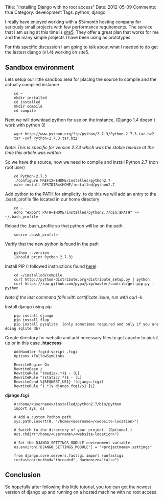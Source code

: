 Title: "Installing Django with no root access"
Date: 2012-05-09 
Comments: true
Category: development
Tags: python, django

I really have enjoyed working with a $5/month hosting company for seriously small projects
with few performance requirements.  The service that I am using at this time is 
[site5](http://www.site5.com/).  They offer a great plan that works for me and the many
simple projects I have been using as prototypes.  

For this specific discussion I am going to talk about what I needed to do get the lastest 
django (v1.4) working on site5.

<!-- more -->

## Sandbox environment

Lets setup our little sandbox area for placing the source to compile and the actually 
compiled instance

        cd ~
        mkdir installed
        cd installed
        mkdir compile
        cd compile

Next we will download python for use on the instance. (Django 1.4 doesn't work with python 3)  

        wget http://www.python.org/ftp/python/2.7.3/Python-2.7.3.tar.bz2
        tar -xvf Python-2.7.3.tar.bz2 
        
*Note: This is specific for version 2.7.3 which was the stable release at the time this 
article was written*

So we have the source, now we need to compile and install Python 2.7 (non root user)

        cd Python-2.7.3
        ./configure PREFIX=$HOME/installed/python2.7
        make install DESTDIR=$HOME/installed/python2.7

Add python to the PATH for simplicity, to do this we will add an entry to the 
.bash_profile file located in our home directory   

        cd ~
        echo "export PATH=$HOME/installed/python2.7/bin:$PATH" >> ~/.bash_profile

Reload the .bash_profile so that python will be on the path.  

        source .bash_profile

Verify that the new python is found in the path   

        python --version
        (should print Python 2.7.3)

Install PIP (I followed instructions found [here](http://www.pip-installer.org/en/latest/installing.html))

        cd ~/installed/compile
        curl http://python-distribute.org/distribute_setup.py | python
        curl https://raw.github.com/pypa/pip/master/contrib/get-pip.py | python

*Note if the last command fails with certificate issue, run with curl -k*

Install django using pip

        pip install django
        pip install flup
        pip install pysqlite  (only sometimes required and only if you are doing sqlite db)

Create directory for website and add necessary files to get apache to pick it up or in this
case **.htaccess**   

        AddHandler fcgid-script .fcgi
        Options +FollowSymLinks
        
        RewriteEngine On
        RewriteBase /
        RewriteRule ^(media/.*)$ - [L]
        RewriteRule ^(static/.*)$ - [L]
        RewriteCond %{REQUEST_URI} !(django.fcgi)
        RewriteRule ^(.*)$ django.fcgi/$1 [L]

**django.fcgi**  

        #!/home/<username>/installed/python2.7/bin/python
        import sys, os
        
        # Add a custom Python path.
        sys.path.insert(0, "/home/<username>/<website-location>")
        
        # Switch to the directory of your project. (Optional.)
        #os.chdir("/home/<username>/<website-location>")
        
        # Set the DJANGO_SETTINGS_MODULE environment variable.
        os.environ['DJANGO_SETTINGS_MODULE'] = "<projectname>.settings"
        
        from django.core.servers.fastcgi import runfastcgi
        runfastcgi(method="threaded", daemonize="false")

## Conclusion

So hopefully after following this little tutorial, you too can get the newest version 
of django up and running on a hosted machine with no root access.  


